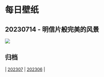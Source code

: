 # 每日壁纸

## 20230714 - 明信片般完美的风景

![](https://www.bing.com/th?id=OHR.CastelmazzanoSunrise_ZH-CN6733875019_UHD.jpg)

## 归档

| [202307](/202307/README.MD)
| [202306](/202306/README.MD)
|